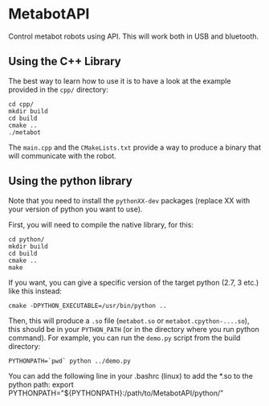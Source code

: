 # MetabotAPI

Control metabot robots using API. This will work both in USB and bluetooth.

## Using the C++ Library

The best way to learn how to use it is to have a look at the example provided in
the `cpp/` directory:

    cd cpp/
    mkdir build
    cd build
    cmake ..
    ./metabot

The `main.cpp` and the `CMakeLists.txt` provide a way to produce a binary that will
communicate with the robot.

## Using the python library

Note that you need to install the `pythonXX-dev` packages (replace XX with your
version of python you want to use).

First, you will need to compile the native library, for this:

    cd python/
    mkdir build
    cd build
    cmake ..
    make
    
If you want, you can give a specific version of the target python (2.7, 3 etc.) like
this instead:

    cmake -DPYTHON_EXECUTABLE=/usr/bin/python ..

Then, this will produce a `.so` file (`metabot.so` or `metabot.cpython-....so`), this
should be in your `PYTHON_PATH` (or in the directory where you run python command). For
example, you can run the `demo.py` script from the build directory:

    PYTHONPATH=`pwd` python ../demo.py

You can add the following line in your .bashrc (linux) to add the *.so to the python path:
export PYTHONPATH="${PYTHONPATH}:/path/to/MetabotAPI/python/"


